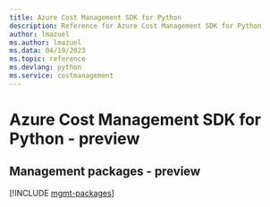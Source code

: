 ```yaml
---
title: Azure Cost Management SDK for Python
description: Reference for Azure Cost Management SDK for Python
author: lmazuel
ms.author: lmazuel
ms.data: 04/19/2023
ms.topic: reference
ms.devlang: python
ms.service: costmanagement
---
```

# Azure Cost Management SDK for Python - preview

## Management packages - preview
[!INCLUDE [mgmt-packages](cost-management-mgmt-index.md)]